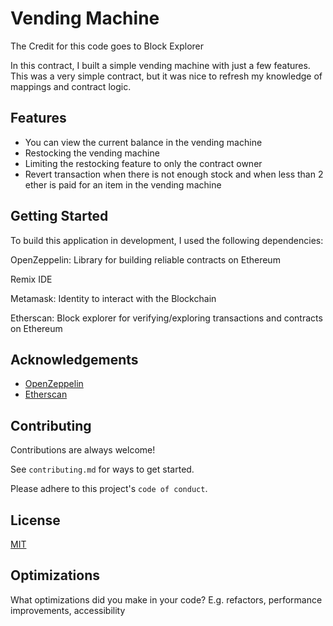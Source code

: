 
# Vending Machine

The Credit for this code goes to Block Explorer

In this contract, I built a simple vending machine with just a few features. This was a very simple contract, but it was nice to refresh my knowledge of mappings and contract logic.

## Features

-  You can view the current balance in the vending machine
- Restocking the vending machine
- Limiting the restocking feature to only the contract owner
- Revert transaction when there is not enough stock and when less than 2 ether is paid for an item in the vending machine


## Getting Started

To build this application in development, I used the following dependencies:

OpenZeppelin: Library for building reliable contracts on Ethereum

Remix IDE

Metamask: Identity to interact with the Blockchain

Etherscan: Block explorer for verifying/exploring transactions and contracts on Ethereum




## Acknowledgements

 - [OpenZeppelin](https://github.com/OpenZeppelin/openzeppelin-contracts)
 - [Etherscan](https://etherscan.io/)
 
 


## Contributing

Contributions are always welcome!

See `contributing.md` for ways to get started.

Please adhere to this project's `code of conduct`.


## License

[MIT](https://choosealicense.com/licenses/mit/)


## Optimizations

What optimizations did you make in your code? E.g. refactors, performance improvements, accessibility

